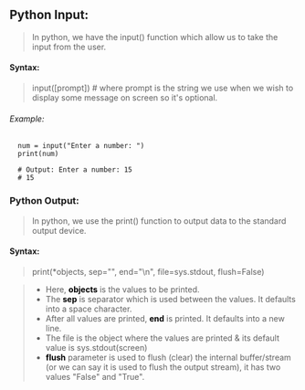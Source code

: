 ## Python Input:
> In python, we have the input() function which allow us to take the input from the user.

#### Syntax:
> input([prompt]) # where prompt is the string we use when we wish to display some message on screen so it's optional.

###### Example:
      num = input("Enter a number: ")
      print(num)

      # Output: Enter a number: 15
      # 15

### Python Output:
> In python, we use the print() function  to output data to the standard output device.

#### Syntax: 
> print(*objects, sep="", end="\n", file=sys.stdout, flush=False)

>  - Here, <span style='color:black;font-weight:bold'>objects</span> is the values to be printed.
> - The <span style='color:black;font-weight:bold'>sep</span> is separator which is used between the values. It defaults into a space character.
> - After all values are printed, <span style='color:black;font-weight:bold'>end</span> is printed. It defaults into a new line.
> - The file is the object where the values are printed & its default value is sys.stdout(screen)
> - <span style='color:black;font-weight:bold'>flush</span> parameter is used to flush (clear) the internal buffer/stream (or we can say it is used to flush the output stream), it has two values "False" and "True".


